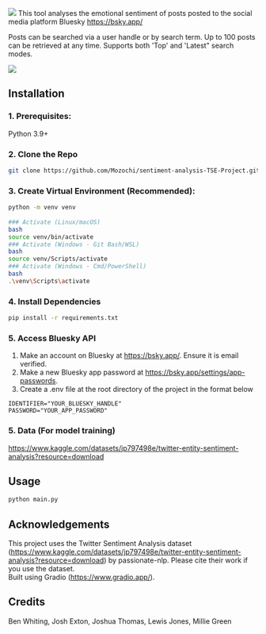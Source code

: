 ﻿![](https://raw.githubusercontent.com/Mozochi/sentiment-analysis-TSE-Project/refs/heads/master/github-header-image.png?token=GHSAT0AAAAAADDK6BSSNLTVFYIMOGOHYMZ62A34PNQ)
This tool analyses the emotional sentiment of posts posted to the social media platform Bluesky https://bsky.app/

Posts can be searched via a user handle or by search term. Up to 100 posts can be retrieved at any time. Supports both 'Top' and 'Latest" search modes.

![](https://raw.githubusercontent.com/Mozochi/sentiment-analysis-TSE-Project/refs/heads/master/app-screencapture.png?token=GHSAT0AAAAAADDK6BSTVGWMBY4DGMWHTXGA2A334WQ)
 
 ## **Installation**  
### **1. Prerequisites:**  
Python 3.9+
  
### **2. Clone the Repo**  
 ```bash  
 git clone https://github.com/Mozochi/sentiment-analysis-TSE-Project.git  
```  
  
### **3. Create Virtual Environment (Recommended):**  
```bash  
python -m venv venv  
  
### Activate (Linux/macOS)  
bash  
source venv/bin/activate 
### Activate (Windows - Git Bash/WSL)  
bash  
source venv/Scripts/activate
### Activate (Windows - Cmd/PowerShell)  
bash  
.\venv\Scripts\activate  
```  
  
### **4. Install Dependencies**  
```bash  
pip install -r requirements.txt  
```

### **5. Access Bluesky API**  

 1. Make an account on Bluesky at https://bsky.app/. Ensure it is email verified.
 2. Make a new Bluesky app password at https://bsky.app/settings/app-passwords.
 3. Create a .env file at the root directory of the project in the format below
 ```  
IDENTIFIER="YOUR_BLUESKY_HANDLE"  
PASSWORD="YOUR_APP_PASSWORD"  
```

  
### **5. Data (For model training)**  
https://www.kaggle.com/datasets/jp797498e/twitter-entity-sentiment-analysis?resource=download  

  
## **Usage**  
```bash  
python main.py
```  
  
## **Acknowledgements**  
  
This project uses the Twitter Sentiment Analysis dataset (https://www.kaggle.com/datasets/jp797498e/twitter-entity-sentiment-analysis?resource=download) by passionate-nlp. Please cite their work if you use the dataset.  
Built using Gradio (https://www.gradio.app/).

## **Credits**

Ben Whiting, Josh Exton, Joshua Thomas, Lewis Jones, Millie Green 
